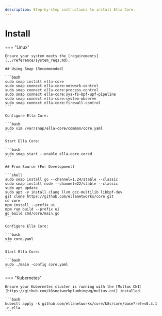 ```yaml
---
description: Step-by-step instructions to install Ella Core.
---
```


# Install


=== "Linux"

    Ensure your system meets the [requirements](../reference/system_reqs.md).

    ## Using Snap (Recommended)

    ```bash
    sudo snap install ella-core
    sudo snap connect ella-core:network-control
    sudo snap connect ella-core:process-control
    sudo snap connect ella-core:sys-fs-bpf-upf-pipeline
    sudo snap connect ella-core:system-observe
    sudo snap connect ella-core:firewall-control
    ```

    Configure Ella Core:

    ```bash
    sudo vim /var/snap/ella-core/common/core.yaml
    ```

    Start Ella Core:

    ```bash
    sudo snap start --enable ella-core.cored
    ```

    ## From Source (For Development)

    ```shell
    sudo snap install go --channel=1.24/stable --classic
    sudo snap install node --channel=22/stable --classic
    sudo apt update
    sudo apt -y install clang llvm gcc-multilib libbpf-dev
    git clone https://github.com/ellanetworks/core.git
    cd core
    npm install --prefix ui
    npm run build --prefix ui
    go build cmd/core/main.go
    ```

    Configure Ella Core:

    ```bash
    vim core.yaml
    ```

    Start Ella Core:

    ```bash
    sudo ./main -config core.yaml
    ```

=== "Kubernetes"

    Ensure your Kubernetes cluster is running with the [Multus CNI](https://github.com/k8snetworkplumbingwg/multus-cni) installed.

    ```bash
    kubectl apply -k github.com/ellanetworks/core/k8s/core/base?ref=v0.3.1 -n ella
    ```

